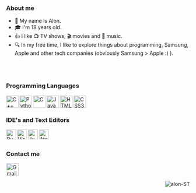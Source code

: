 ### About me
- 📝 My name is Alon.
- 🎓 I'm 18 years old.
- 👍 I like 📺 TV shows, 🎬 movies and 🎵 music.
- 🔍 In my free time, I like to explore things about programming, Samsung, Apple and other tech companies (obviously Samsung > Apple :) ).

</br></br>

### Programming Languages
<img align="left" alt="C++" height="34px" src="https://i.ibb.co/7Jt3T9v/Cpp-lang.png"/>
<img align="left" alt="Python" height="34px" src="https://i.ibb.co/PtbKSB1/New-Project-12.png"/>
<img align="left" alt="C" height="34px" src="https://i.ibb.co/q1y6SMQ/C-lang.png"/>
<img align="left" alt="Java" height="34px" src="https://i.ibb.co/mBmTwNW/Java-lang.png"/>
<img align="left" alt="HTML5" height="34px" src="https://i.ibb.co/m63sM8d/New-Project-4.png" />
<img align="left" alt="CSS3" height="34px" src="https://i.ibb.co/qyk5QhC/New-Project-5.png" />
</br></br>

### IDE's and Text Editors
<img align="left" alt="PyCharm" height="27px" src="https://i.ibb.co/vPg75fs/New-Project-6.png"/>
<img align="left" alt="VisualStudio" height="27px" src="https://i.ibb.co/5W23W21/New-Project-9.png"/>
<img align="left" alt="JupyterNotebook" height="27px" src="https://i.ibb.co/sbypSGV/New-Project-8.png"/>
<img align="left" alt="Atom" height="27px" src="https://i.ibb.co/MN1CcGm/New-Project-11.png"/>
</br></br>

### Contact me
<a href="mailto:alonpcs10@gmail.com"><img align="left" alt="Gmail" height="34px" src="https://i.ibb.co/sKK3grD/New-Project.png"/></a> 
</br></br>

<!--<p align="center">
<a href="https://github.com/alon-ST">
  <img height="180em" src="https://github-readme-stats-eight-theta.vercel.app/api?username=alon-ST&show_icons=true&theme=algolia&include_all_commits=true&count_private=true"/>
  <img height="180em" src="https://github-readme-stats-eight-theta.vercel.app/api/top-langs/?username=alon-ST&layout=compact&langs_count=8&theme=algolia"/>
</p>-->
<!--### Spotify Playing 🎧
<!--[![Spotify](https://https://novatorem-4ocxb1xya-alon-st.vercel.app/api/spotify)](https://open.spotify.com/playlist/37i9dQZEVXbMDoHDwVN2tF)-->
<!--[<img src="https://https://https://novatorem-alon-st.vercel.app/api/spotify-playing" alt="alon-ST Now Playing" width="350"/>](https://open.spotify.com/playlist/37i9dQZEVXbMDoHDwVN2tF)-->

<img align="right" src="https://komarev.com/ghpvc/?username=alon-ST&label=Profile%20views&color=129e00&style=plastic" alt="alon-ST"/>
